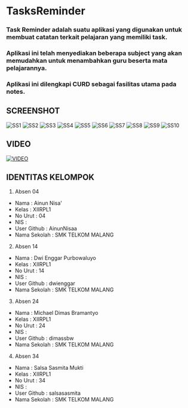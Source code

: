 # TasksReminder

### Task Reminder adalah suatu aplikasi yang digunakan untuk membuat catatan terkait pelajaran yang memiliki task.
### Aplikasi ini telah menyediakan beberapa subject yang akan memudahkan untuk menambahkan guru beserta mata pelajarannya.
### Aplikasi ini dilengkapi CURD sebagai fasilitas utama pada notes. 


## SCREENSHOT
![SS1](https://salsasasmita.files.wordpress.com/2016/12/screenshot_20161203-203410.png?w=256&h=377)
![SS2](https://salsasasmita.files.wordpress.com/2016/12/screenshot_20161203-203413.png?w=256&h=377)
![SS3](https://salsasasmita.files.wordpress.com/2016/12/screenshot_20161203-203417.png?w=256&h=377)
![SS4](https://salsasasmita.files.wordpress.com/2016/12/screenshot_20161203-203425.png?w=256&h=377)
![SS5](https://salsasasmita.files.wordpress.com/2016/12/screenshot_20161203-203444.png?w=256&h=377)
![SS6](https://salsasasmita.files.wordpress.com/2016/12/screenshot_20161203-203648.png?w=256&h=377)
![SS7](https://salsasasmita.files.wordpress.com/2016/12/screenshot_20161203-203651.png?w=256&h=377)
![SS8](https://salsasasmita.files.wordpress.com/2016/12/screenshot_20161203-203705.png?w=256&h=377)
![SS9](https://salsasasmita.files.wordpress.com/2016/12/screenshot_20161203-203711.png?w=256&h=377)
![SS10](https://salsasasmita.files.wordpress.com/2016/12/screenshot_20161203-203714.png?w=256&h=377)

## VIDEO 
[![VIDEO](https://salsasasmita.files.wordpress.com/2016/12/screenshot_20161203-203410.png?w=256&h=377)](https://youtu.be/jBZRBNnnKHw)

## IDENTITAS KELOMPOK
1. Absen 04
  * Nama : Ainun Nisa'
  * Kelas : XIIRPL1
  * No Urut : 04
  * NIS :
  * User Github : AinunNisaa
  * Nama Sekolah : SMK TELKOM MALANG

2. Absen 14
  * Nama : Dwi Enggar Purbowaluyo
  * Kelas : XIIRPL1
  * No Urut : 14
  * NIS :
  * User Github : dwienggar
  * Nama Sekolah : SMK TELKOM MALANG

3. Absen 24
  * Nama : Michael Dimas Bramantyo
  * Kelas : XIIRPL1
  * No Urut : 24
  * NIS :
  * User Github : dimassbw
  * Nama Sekolah : SMK TELKOM MALANG
  
4. Absen 34
  * Nama : Salsa Sasmita Mukti
  * Kelas : XIIRPL1
  * No Urut : 34
  * NIS :
  * User Github : salsasasmita
  * Nama Sekolah : SMK TELKOM MALANG
